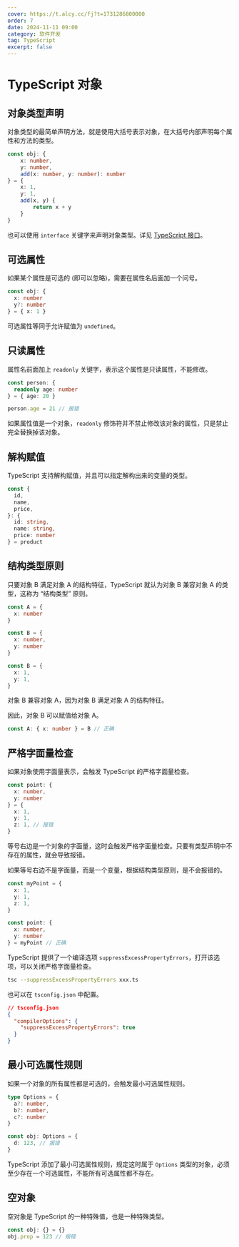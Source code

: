 ```yaml
---
cover: https://t.alcy.cc/fj?t=1731286800000
order: 7
date: 2024-11-11 09:00
category: 软件开发
tag: TypeScript
excerpt: false
---
```


# TypeScript 对象

## 对象类型声明

对象类型的最简单声明方法，就是使用大括号表示对象，在大括号内部声明每个属性和方法的类型。

```TypeScript
const obj: {
    x: number,
    y: number,
    add(x: number, y: number): number
} = {
    x: 1,
    y: 1,
    add(x, y) {
        return x + y
    }
}
```

也可以使用 `interface` 关键字来声明对象类型。详见 [TypeScript 接口](./08-TypeScript接口.md)。

## 可选属性

如果某个属性是可选的 (即可以忽略)，需要在属性名后面加一个问号。

```TypeScript
const obj: {
  x: number
  y?: number
} = { x: 1 }
```

可选属性等同于允许赋值为 `undefined`。

## 只读属性

属性名前面加上 `readonly` 关键字，表示这个属性是只读属性，不能修改。

```TypeScript
const person: {
  readonly age: number
} = { age: 20 }

person.age = 21 // 报错
```

如果属性值是一个对象，`readonly` 修饰符并不禁止修改该对象的属性，只是禁止完全替换掉该对象。

## 解构赋值

TypeScript 支持解构赋值，并且可以指定解构出来的变量的类型。

```TypeScript
const {
  id,
  name,
  price,
}: {
  id: string,
  name: string,
  price: number
} = product
```

## 结构类型原则

只要对象 B 满足对象 A 的结构特征，TypeScript 就认为对象 B 兼容对象 A 的类型，这称为 “结构类型” 原则。

```TypeScript
const A = {
  x: number
}

const B = {
  x: number,
  y: number
}

const B = {
  x: 1,
  y: 1,
}
```

对象 B 兼容对象 A，因为对象 B 满足对象 A 的结构特征。

因此，对象 B 可以赋值给对象 A。

```TypeScript
const A: { x: number } = B // 正确
```

## 严格字面量检查

如果对象使用字面量表示，会触发 TypeScript 的严格字面量检查。

```TypeScript
const point: {
  x: number,
  y: number
} = {
  x: 1,
  y: 1,
  z: 1, // 报错
}
```

等号右边是一个对象的字面量，这时会触发严格字面量检查。只要有类型声明中不存在的属性，就会导致报错。

如果等号右边不是字面量，而是一个变量，根据结构类型原则，是不会报错的。

```TypeScript
const myPoint = {
  x: 1,
  y: 1,
  z: 1,
}

const point: {
  x: number,
  y: number
} = myPoint // 正确
```

TypeScript 提供了一个编译选项 `suppressExcessPropertyErrors`，打开该选项，可以关闭严格字面量检查。

```sh
tsc --suppressExcessPropertyErrors xxx.ts
```

也可以在 `tsconfig.json` 中配置。

```json
// tsconfig.json
{
  "compilerOptions": {
    "suppressExcessPropertyErrors": true
  }
}
```

## 最小可选属性规则

如果一个对象的所有属性都是可选的，会触发最小可选属性规则。

```TypeScript
type Options = {
  a?: number,
  b?: number,
  c?: number
}

const obj: Options = {
  d: 123, // 报错
}
```

TypeScript 添加了最小可选属性规则，规定这时属于 `Options` 类型的对象，必须至少存在一个可选属性，不能所有可选属性都不存在。

## 空对象

空对象是 TypeScript 的一种特殊值，也是一种特殊类型。

```TypeScript
const obj: {} = {}
obj.prop = 123 // 报错
```